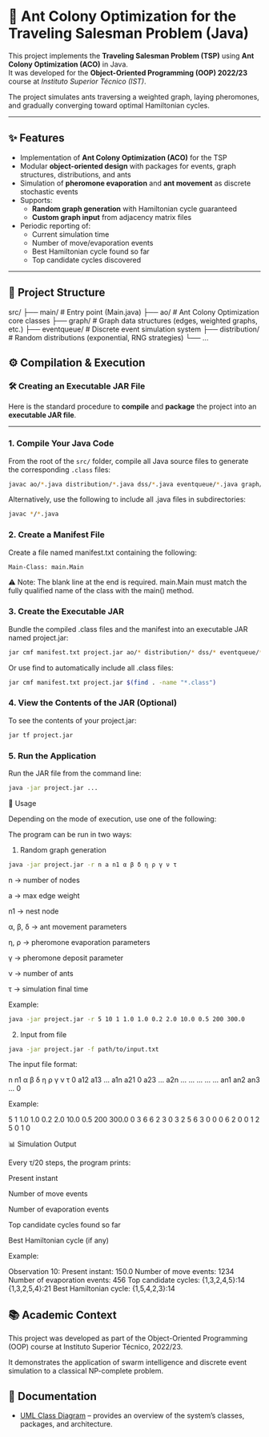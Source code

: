 # 🐜 Ant Colony Optimization for the Traveling Salesman Problem (Java)

This project implements the **Traveling Salesman Problem (TSP)** using **Ant Colony Optimization (ACO)** in Java.  
It was developed for the **Object-Oriented Programming (OOP) 2022/23** course at *Instituto Superior Técnico (IST)*.  

The project simulates ants traversing a weighted graph, laying pheromones, and gradually converging toward optimal Hamiltonian cycles.  

---

## ✨ Features

- Implementation of **Ant Colony Optimization (ACO)** for the TSP  
- Modular **object-oriented design** with packages for events, graph structures, distributions, and ants  
- Simulation of **pheromone evaporation** and **ant movement** as discrete stochastic events  
- Supports:
  - **Random graph generation** with Hamiltonian cycle guaranteed  
  - **Custom graph input** from adjacency matrix files  
- Periodic reporting of:
  - Current simulation time  
  - Number of move/evaporation events  
  - Best Hamiltonian cycle found so far  
  - Top candidate cycles discovered  

---

## 📂 Project Structure
src/
├── main/ # Entry point (Main.java)
├── ao/ # Ant Colony Optimization core classes
├── graph/ # Graph data structures (edges, weighted graphs, etc.)
├── eventqueue/ # Discrete event simulation system
├── distribution/ # Random distributions (exponential, RNG strategies)
└── ...

## ⚙️ Compilation & Execution

### 🛠️ Creating an Executable JAR File

Here is the standard procedure to **compile** and **package** the project into an **executable JAR file**.

---


### **1. Compile Your Java Code**

From the root of the `src/` folder, compile all Java source files to generate the corresponding `.class` files:

```bash
javac ao/*.java distribution/*.java dss/*.java eventqueue/*.java graph/*.java main/*.java
```

Alternatively, use the following to include all .java files in subdirectories:

```bash
javac */*.java
```
### **2. Create a Manifest File**

Create a file named manifest.txt containing the following:

```bash
Main-Class: main.Main

```

⚠️ Note: The blank line at the end is required.
main.Main must match the fully qualified name of the class with the main() method.

### **3. Create the Executable JAR**

Bundle the compiled .class files and the manifest into an executable JAR named project.jar:

```bash
jar cmf manifest.txt project.jar ao/* distribution/* dss/* eventqueue/* graph/* main/*
```

Or use find to automatically include all .class files:

```bash
jar cmf manifest.txt project.jar $(find . -name "*.class")

```

### 4. View the Contents of the JAR (Optional)

To see the contents of your project.jar:

```bash
jar tf project.jar
```

### 5. Run the Application

Run the JAR file from the command line:

```bash
java -jar project.jar ...
```

🚀 Usage

Depending on the mode of execution, use one of the following:

The program can be run in two ways:

1. Random graph generation

```bash
java -jar project.jar -r n a n1 α β δ η ρ γ ν τ
```

n → number of nodes

a → max edge weight

n1 → nest node

α, β, δ → ant movement parameters

η, ρ → pheromone evaporation parameters

γ → pheromone deposit parameter

ν → number of ants

τ → simulation final time

Example:

```bash
java -jar project.jar -r 5 10 1 1.0 1.0 0.2 2.0 10.0 0.5 200 300.0
```

2. Input from file

```bash
java -jar project.jar -f path/to/input.txt
```

The input file format:

n n1 α β δ η ρ γ ν τ
0 a12 a13 ... a1n
a21 0 a23 ... a2n
... ... ... ... ...
an1 an2 an3 ... 0


Example:

5 1 1.0 1.0 0.2 2.0 10.0 0.5 200 300.0
0 3 6 6 2
3 0 3 2 5
6 3 0 0 0
6 2 0 0 1
2 5 0 1 0

📊 Simulation Output

Every τ/20 steps, the program prints:

Present instant

Number of move events

Number of evaporation events

Top candidate cycles found so far

Best Hamiltonian cycle (if any)

Example:

Observation 10:
Present instant: 150.0
Number of move events: 1234
Number of evaporation events: 456
Top candidate cycles:
{1,3,2,4,5}:14
{1,3,2,5,4}:21
Best Hamiltonian cycle: {1,5,4,2,3}:14

## 📚 Academic Context

This project was developed as part of the Object-Oriented Programming (OOP) course at Instituto Superior Técnico, 2022/23.

It demonstrates the application of swarm intelligence and discrete event simulation to a classical NP-complete problem.

## 📖 Documentation

- [UML Class Diagram](docs/UML.pdf) – provides an overview of the system’s classes, packages, and architecture.